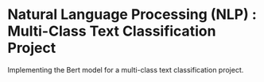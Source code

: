 # Natural Language Processing (NLP) : Multi-Class Text Classification Project

Implementing the Bert model for a multi-class text classification project. 
